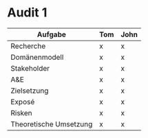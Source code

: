 # Audit 1

| Aufgabe  | Tom  | John |
| ------------- | ------------- | ------------- |
| Recherche | x  | x  |
| Domänenmodell | x  | x  |
| Stakeholder | x | x |
| A&E | x | x |
| Zielsetzung | x | x |
| Exposé | x | x |
| Risken | x | x |
| Theoretische Umsetzung | x | x |

